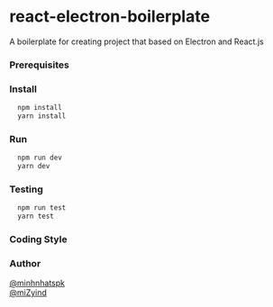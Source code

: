# react-electron-boilerplate
A boilerplate for creating project that based on Electron and React.js  

### Prerequisites

### Install

```bash
  npm install
  yarn install
```  
### Run

```bash
  npm run dev
  yarn dev
```  
### Testing

```bash
  npm run test
  yarn test
```
### Coding Style

### Author
[@minhnhatspk](https://github.com/minhnhatspk)  
[@miZyind](https://github.com/miZyind)
